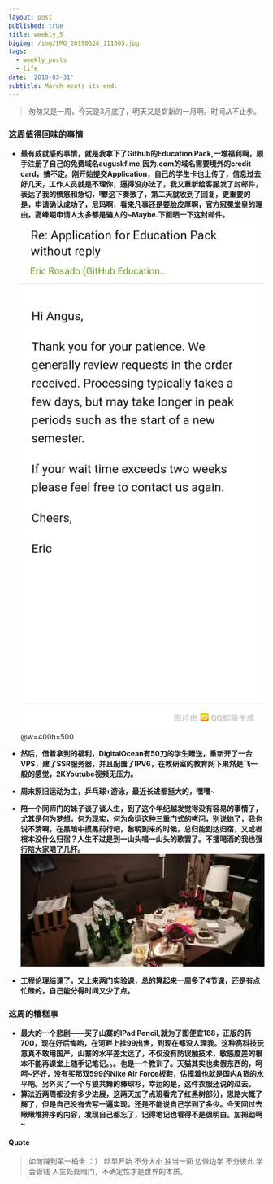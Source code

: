 ```yaml
---
layout: post
published: true
title: weekly_5
bigimg: /img/IMG_20190328_111305.jpg
tags:
  - weekly_posts
  - life
date: '2019-03-31'
subtitle: March meets its end.
---
```

> 匆匆又是一周，今天是3月底了，明天又是崭新的一月啊。时间从不止步。

### 这周值得回味的事情
- **最有成就感的事情，就是我拿下了Github的Education Pack,一堆福利啊，顺手注册了自己的免费域名auguskf.me,因为.com的域名需要境外的credit card，搞不定。刚开始提交Application，自己的学生卡也上传了，信息过去好几天，工作人员就是不理你，逼得没办法了，我又重新给客服发了封邮件，表达了我的愤怒和急切，嘿!这下奏效了，第二天就收到了回复，更重要的是，申请确认成功了，尼玛啊，看来凡事还是要脸皮厚啊，官方冠冕堂皇的理由，高峰期申请人太多都是骗人的~Maybe.下面晒一下这封邮件。** 
![reply.jpg](img/Re%20Application%20for%20Education%20Pack%20without%20reply.jpg)@w=400h=500
- **然后，借着拿到的福利，DigitalOcean有50刀的学生赠送，重新开了一台VPS，建了SSR服务器，并且配置了IPV6，在教研室的教育网下果然是飞一般的感觉，2KYoutube视频无压力。**
- **周末照旧运动为主，乒乓球+游泳，最近长进都挺大的，嘿嘿~**
- **陪一个同师门的妹子谈了谈人生，到了这个年纪越发觉得没有容易的事情了，尤其是何为梦想，何为现实，何为命运这种三重门式的拷问，别说她了，我也说不清啊，在黑暗中摸黑前行吧，黎明到来的时候，总归能到达归宿，又或者根本没什么归宿？人生不过是到一山头唱一山头的歌罢了。不擅喝酒的我也强行陪大家喝了几杯。**
![drink.jpg](img/IMG_20190326_212943.jpg)

- **工程伦理结课了，又上来两门实验课，总的算起来一周多了4节课，还是有点忙碌的，自己能分得时间又少了点。**

### 这周的糟糕事
- **最大的一个悲剧——买了山寨的IPad Pencil,就为了图便宜188，正版的药700，现在好后悔哟，在河畔上挂99出售，到现在都没人理我。这种高科技玩意真不敢用国产，山寨的水平差太远了，不仅没有防误触技术，敏感度差的根本不能再课堂上随手记笔记。。。也是一个教训了。天猫其实也卖假东西的，呵呵~还好，没有买那双599的Nike Air Force板鞋，估摸着也就是国内A货的水平吧。另外买了一个与狼共舞的棒球衫，幸运的是，这件衣服还说的过去。**
- **算法近两周都没有多少进展，这两天加了点班看完了红黑树部分，思路大概了解了，但是自己没有去写一遍实现，还是不能说自己学到了多少。今天回过去瞅瞅堆排序的内容，发现自己都忘了，记得笔记也看得不是很明白。加把劲啊~**

#### Quote

> 如何赚到第一桶金 ：）
> 趁早开始 不分大小 独当一面 边做边学 不分彼此 学会管钱
> 人生处处暗门，不确定性才是世界的本质。
